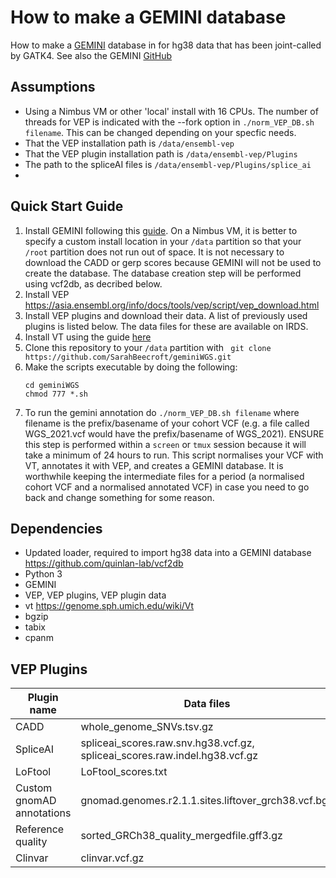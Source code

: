 # How to make a GEMINI database

How to make a [GEMINI](https://gemini.readthedocs.io/en/latest/) database in for hg38 data that has been joint-called by GATK4. See also the GEMINI [GitHub](https://github.com/arq5x/gemini)

## Assumptions 
- Using a Nimbus VM or other 'local' install with 16 CPUs. The number of threads for VEP is indicated with the --fork option in `./norm_VEP_DB.sh filename`. This can be changed depending on your specfic needs. 
- That the VEP installation path is `/data/ensembl-vep`
- That the VEP plugin installation path is `/data/ensembl-vep/Plugins`
- The path to the spliceAI files is `/data/ensembl-vep/Plugins/splice_ai`
- 
## Quick Start Guide
1. Install GEMINI following this [guide](https://gemini.readthedocs.io/en/latest/content/installation.html). On a Nimbus VM, it is better to specify a custom install location in your `/data` partition so that your `/root` partition does not run out of space. It is not necessary to download the CADD or gerp scores because GEMINI will not be used to create the database. The database creation step will be performed using vcf2db, as decribed below. 
2. Install VEP https://asia.ensembl.org/info/docs/tools/vep/script/vep_download.html
3. Install VEP plugins and download their data. A list of previously used plugins is listed below. The data files for these are available on IRDS. 
4. Install VT using the guide [here](https://genome.sph.umich.edu/wiki/Vt#General)
5. Clone this repository to your `/data` partition with ` git clone https://github.com/SarahBeecroft/geminiWGS.git`
6. Make the scripts executable by doing the following:
    ```
    cd geminiWGS
    chmod 777 *.sh
    ```
7. To run the gemini annotation do `./norm_VEP_DB.sh filename` where filename is the prefix/basename of your cohort VCF (e.g. a file called WGS_2021.vcf would have the prefix/basename of WGS_2021). ENSURE this step is performed within a `screen` or `tmux` session because it will take a minimum of 24 hours to run. This script normalises your VCF with VT, annotates it with VEP, and creates a GEMINI database. It is worthwhile keeping the intermediate files for a period (a normalised cohort VCF and a normalised annotated VCF) in case you need to go back and change something for some reason. 

## Dependencies
  - Updated loader, required to import hg38 data into a GEMINI database https://github.com/quinlan-lab/vcf2db
  - Python 3
  - GEMINI
  - VEP, VEP plugins, VEP plugin data
  - vt https://genome.sph.umich.edu/wiki/Vt
  - bgzip
  - tabix
  - cpanm


## VEP Plugins

| Plugin name | Data files |
| --- | --- |
| CADD | whole_genome_SNVs.tsv.gz |
| SpliceAI | spliceai_scores.raw.snv.hg38.vcf.gz, spliceai_scores.raw.indel.hg38.vcf.gz |
| LoFtool | LoFtool_scores.txt |
| Custom gnomAD annotations | gnomad.genomes.r2.1.1.sites.liftover_grch38.vcf.bgz |
| Reference quality | sorted_GRCh38_quality_mergedfile.gff3.gz |
| Clinvar | clinvar.vcf.gz |
